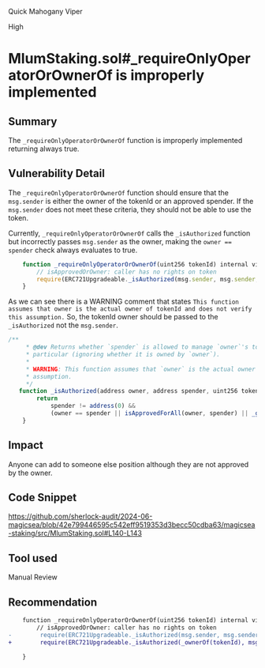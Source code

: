 Quick Mahogany Viper

High

# MlumStaking.sol#_requireOnlyOperatorOrOwnerOf is improperly implemented

## Summary
The `_requireOnlyOperatorOrOwnerOf` function is improperly implemented returning always true.
## Vulnerability Detail
The `_requireOnlyOperatorOrOwnerOf` function should ensure that the `msg.sender` is either the owner of the tokenId or an approved spender. If the `msg.sender` does not meet these criteria, they should not be able to use the token.

Currently, `_requireOnlyOperatorOrOwnerOf` calls the `_isAuthorized` function but incorrectly passes `msg.sender` as the owner, making the `owner == spender` check always evaluates to true. 
```js
    function _requireOnlyOperatorOrOwnerOf(uint256 tokenId) internal view {
        // isApprovedOrOwner: caller has no rights on token
        require(ERC721Upgradeable._isAuthorized(msg.sender, msg.sender, tokenId), "FORBIDDEN");
    }

```
As we can see there is a WARNING comment that states `This function assumes that owner is the actual owner of tokenId and does not verify this assumption.`  So, the tokenId owner should be passed to the `_isAuthorized` not the `msg.sender`.
```js
/**
     * @dev Returns whether `spender` is allowed to manage `owner`'s tokens, or `tokenId` in
     * particular (ignoring whether it is owned by `owner`).
     *
     * WARNING: This function assumes that `owner` is the actual owner of `tokenId` and does not verify this
     * assumption.
     */
   function _isAuthorized(address owner, address spender, uint256 tokenId) internal view virtual returns (bool) {
        return
            spender != address(0) &&
            (owner == spender || isApprovedForAll(owner, spender) || _getApproved(tokenId) == spender);
    }

```
## Impact
Anyone can add to someone else position although they are not approved by the owner.

## Code Snippet
https://github.com/sherlock-audit/2024-06-magicsea/blob/42e799446595c542eff9519353d3becc50cdba63/magicsea-staking/src/MlumStaking.sol#L140-L143
## Tool used

Manual Review

## Recommendation
```diff
    function _requireOnlyOperatorOrOwnerOf(uint256 tokenId) internal view {
        // isApprovedOrOwner: caller has no rights on token
-        require(ERC721Upgradeable._isAuthorized(msg.sender, msg.sender, tokenId), "FORBIDDEN");
+        require(ERC721Upgradeable._isAuthorized(_ownerOf(tokenId), msg.sender, tokenId), "FORBIDDEN");

    }

```